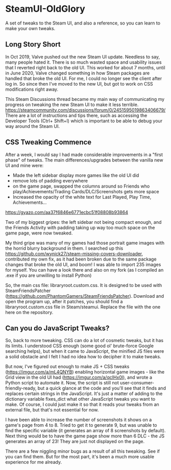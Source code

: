 # SteamUI-OldGlory
A set of tweaks to the Steam UI, and also a reference, so you can learn to make your own tweaks.

## Long Story Short

In Oct 2019, Valve pushed out the new Steam UI update. Needless to say, many people hated it. There is so much wasted space and usability issues that I reverted right back to the old UI. This worked for about 7 months, until in June 2020, Valve changed something in how Steam packages are handled that broke the old UI. For me, I could no longer see the client after log in. So since then I've moved to the new UI, but got to work on CSS modifications right away.

This Steam Discussions thread became my main way of communicating my progress on tweaking the new Steam UI to make it less terrible. https://steamcommunity.com/discussions/forum/0/2451595019863406679/
There are a lot of instructions and tips there, such as accessing the Developer Tools (Ctrl+ Shift+I) which is important to be able to debug your way around the Steam UI.

## CSS Tweaking Commence

After a week, I would say I had made considerable improvements in a "first phase" of tweaks.
The main differences/upgrades between the vanilla new UI and mine were:

- Made the left sidebar display more games like the old UI did
- remove lots of padding everywhere
- on the game page, swapped the columns around so Friends who play/Achievements/Trading Cards/DLC/Screenshots gets more space
- Increased the opacity of the white text for Last Played, Play Time, Achievements...

https://gyazo.com/aa37f6846e6771ecbc51f08808b93864

Two of my biggest gripes: the left sidebar not being compact enough, and the Friends Activity with padding taking up way too much space on the game page, were now tweaked.

My third gripe was many of my games had those portrait game images with the horrid blurry background in them. I searched up this https://github.com/wynick27/steam-missing-covers-downloader, contributed my own fix, as it had been broken due to the same package changes that broke the old UI, and boom! I was able to import 235 images for myself. You can have a look there and also on my fork (as I compiled an .exe if you are unwilling to install Python)

So, the main css file: libraryroot.custom.css. It is designed to be used with SteamFriendsPatcher (https://github.com/PhantomGamers/SteamFriendsPatcher). Download and open the program up, after it patches, you should find a libraryroot.custom.css file in Steam/steamui. Replace the file with the one here on the repository. 

## Can you do JavaScript Tweaks?

So, back to more tweaking. CSS can do a lot of cosmetic tweaks, but it has its limits. I understood CSS enough (some good ol' brute-force Google searching helps), but when it came to JavaScript, the minified JS files were a solid obstacle and I felt I had no idea how to decipher it to make tweaks.

But now, I've figured out enough to make JS + CSS tweaks (https://imgur.com/a/mL4QNYB) enabling horizontal game images - like the Grid view in the old UI had (https://imgur.com/a/qcIHx0l), and wrote a Python script to automate it. Now, the script is still not user-consumer-friendly-ready, but a quick glance at the code and you'll see that it finds and replaces certain strings in the JavaScript. It's just a matter of adding to the dictionary variable fixes_dict what other JavaScript tweaks you want to make. Of course, I could just make it so that it reads your tweaks from an external file, but that's not essential for now.

I have been able to increase the number of screenshots it shows on a game's page from 4 to 8. Tried to get it to generate 9, but was unable to find the specific variable (it generates an array of 8 screenshots by default). Next thing would be to have the game page show more than 6 DLC - the JS generates an array of 23! They are just not displayed on the page.

There are a few niggling minor bugs as a result of all this tweaking. See if you can find them. But for the most part, it's been a much more usable experience for me already.

